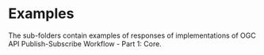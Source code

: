 # Examples

The sub-folders contain examples of responses of implementations of
OGC API Publish-Subscribe Workflow - Part 1: Core.
